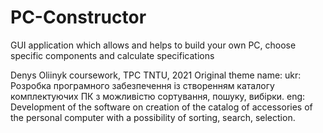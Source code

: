# PC-Constructor
GUI application which allows and helps to build your own PC, choose specific components and calculate specifications

Denys Oliinyk coursework, TPC TNTU, 2021
Original theme name:
ukr: Розробка програмного забезпечення із створенням каталогу комплектуючих ПК з можливістю сортування, пошуку, вибірки.
eng: Development of the software on creation of the catalog of accessories of the personal computer with a possibility of sorting, search, selection.
